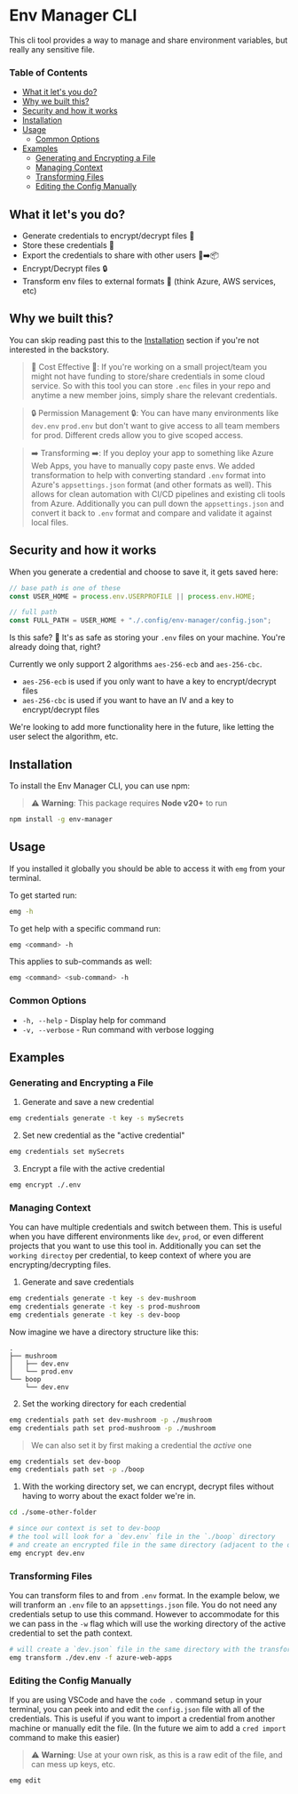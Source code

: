 <!-- omit in toc -->
# Env Manager CLI

This cli tool provides a way to manage and share environment variables, but really any sensitive file.

<!-- omit in toc -->
### Table of Contents
- [What it let's you do?](#what-it-lets-you-do)
- [Why we built this?](#why-we-built-this)
- [Security and how it works](#security-and-how-it-works)
- [Installation](#installation)
- [Usage](#usage)
  - [Common Options](#common-options)
- [Examples](#examples)
  - [Generating and Encrypting a File](#generating-and-encrypting-a-file)
  - [Managing Context](#managing-context)
  - [Transforming Files](#transforming-files)
  - [Editing the Config Manually](#editing-the-config-manually)

<a id="what-it-do"></a>
## What it let's you do?

- Generate credentials to encrypt/decrypt files 🔑
- Store these credentials 📃
- Export the credentials to share with other users 📃➡️📦
- Encrypt/Decrypt files 🔒
- Transform env files to external formats 🔄 (think Azure, AWS services, etc)

<a id="why-its-made"></a>
## Why we built this?

You can skip reading past this to the [Installation](#installation) section if you're not interested in the backstory.

> 💸 Cost Effective 💸: If you're working on a small project/team you might not have funding to store/share credentials in some cloud service. So with this tool you can store `.enc` files in your repo and anytime a new member joins, simply share the relevant credentials.

> 🔒 Permission Management 🔒: You can have many environments like `dev.env` `prod.env` but don't want to give access to all team members for prod. Different creds allow you to give scoped access.

> ➡️ Transforming ➡️: If you deploy your app to something like Azure Web Apps, you have to manually copy paste envs. We added transformation to help with converting standard `.env` format into Azure's `appsettings.json` format (and other formats as well). This allows for clean automation with CI/CD pipelines and existing cli tools from Azure. Additionally you can pull down the `appsettings.json` and convert it back to `.env` format and compare and validate it against local files.

<a id="security"></a>
## Security and how it works

When you generate a credential and choose to save it, it gets saved here:

```js
// base path is one of these
const USER_HOME = process.env.USERPROFILE || process.env.HOME;

// full path
const FULL_PATH = USER_HOME + "./.config/env-manager/config.json";
```

Is this safe? 🤔 It's as safe as storing your `.env` files on your machine. You're already doing that, right?

Currently we only support 2 algorithms `aes-256-ecb` and `aes-256-cbc`.

- `aes-256-ecb` is used if you only want to have a key to encrypt/decrypt files
- `aes-256-cbc` is used if you want to have an IV and a key to encrypt/decrypt files

We're looking to add more functionality here in the future, like letting the user select the algorithm, etc.

## Installation

To install the Env Manager CLI, you can use npm:

> ⚠️ **Warning**: This package requires **Node v20+** to run

```bash
npm install -g env-manager
```

## Usage

If you installed it globally you should be able to access it with `emg` from your terminal.

To get started run:

```bash
emg -h
```

To get help with a specific command run:

```bash
emg <command> -h
```

This applies to sub-commands as well:

```bash
emg <command> <sub-command> -h
```

### Common Options

- `-h, --help` - Display help for command
- `-v, --verbose` - Run command with verbose logging

## Examples

### Generating and Encrypting a File

1. Generate and save a new credential

```bash
emg credentials generate -t key -s mySecrets
```

2. Set new credential as the "active credential"

```bash
emg credentials set mySecrets
```

3. Encrypt a file with the active credential

```bash
emg encrypt ./.env
```

### Managing Context

You can have multiple credentials and switch between them. This is useful when you have different environments like `dev`, `prod`, or even different projects that you want to use this tool in. Additionally you can set the `working directoy` per credential, to keep context of where you are encrypting/decrypting files.

1. Generate and save credentials

```bash
emg credentials generate -t key -s dev-mushroom
emg credentials generate -t key -s prod-mushroom
emg credentials generate -t key -s dev-boop
```

Now imagine we have a directory structure like this:

```
.
├── mushroom
│   ├── dev.env
│   └── prod.env
└── boop
    └── dev.env
```

2. Set the working directory for each credential

```bash
emg credentials path set dev-mushroom -p ./mushroom
emg credentials path set prod-mushroom -p ./mushroom
```

> We can also set it by first making a credential the _active_ one

```bash
emg credentials set dev-boop
emg credentials path set -p ./boop
```

1. With the working directory set, we can encrypt, decrypt files without having to worry about the exact folder we're in.

```bash
cd ./some-other-folder

# since our context is set to dev-boop
# the tool will look for a `dev.env` file in the `./boop` directory
# and create an encrypted file in the same directory (adjacent to the original file)
emg encrypt dev.env
```

### Transforming Files

You can transform files to and from `.env` format. In the example below, we will tranform an `.env` file to an `appsettings.json` file. You do not need any credentials setup to use this command. However to accommodate for this we can pass in the `-w` flag which will use the working directory of the active credential to set the path context.

```bash
# will create a `dev.json` file in the same directory with the transformed content
emg transform ./dev.env -f azure-web-apps
```

### Editing the Config Manually

If you are using VSCode and have the `code .` command setup in your terminal, you can peek into and edit the `config.json` file with all of the credentials. This is useful if you want to import a credential from another machine or manually edit the file. (In the future we aim to add a `cred import` command to make this easier)

> ⚠️ **Warning**: Use at your own risk, as this is a raw edit of the file, and can mess up keys, etc.

```bash
emg edit
```

